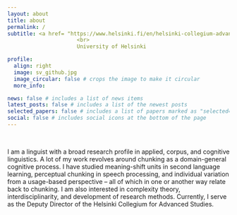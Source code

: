 ```yaml
---
layout: about
title: about
permalink: /
subtitle: <a href= "https://www.helsinki.fi/en/helsinki-collegium-advanced-studies">Helsinki Collegium for Advanced Studies</a>
                      <br>
                      University of Helsinki

profile:
  align: right
  image: sv_github.jpg
  image_circular: false # crops the image to make it circular
  more_info: 

news: false # includes a list of news items
latest_posts: false # includes a list of the newest posts
selected_papers: false # includes a list of papers marked as "selected={true}"
social: false # includes social icons at the bottom of the page
---
```

 <br>

I am a linguist with a broad research profile in applied, corpus, and cognitive linguistics. A lot of my work revolves around chunking as a domain-general cognitive process. I have studied meaning-shift units in second language learning, perceptual chunking in speech processing, and individual variation from a usage-based perspective – all of which in one or another way relate back to chunking. I am also interested in complexity theory, interdisciplinarity, and development of research methods. Currently, I serve as the Deputy Director of the Helsinki Collegium for Advanced Studies. 